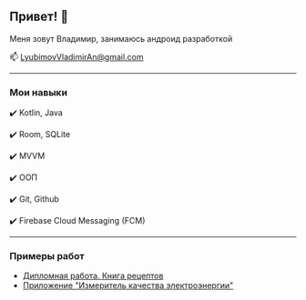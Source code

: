 ## Привет! 👋

Меня зовут Владимир, занимаюсь андроид разработкой

📫 LyubimovVladimirAn@gmail.com

---
### Мои навыки
✔️ Kotlin, Java

✔️ Room, SQLite

✔️ MVVM

✔️ ООП

✔️ Git, Github

✔️ Firebase Cloud Messaging (FCM)

---
### Примеры работ
- [Дипломная работа. Книга рецептов](https://github.com/Dzot1k/neRecipe "NeRecipe")
- [Приложение "Измеритель качества электроэнергии"](https://github.com/Dzot1k/energyRepo "Измеритель качества электроэнергии")

<!--
**Dzot1k/Dzot1k** is a ✨ _special_ ✨ repository because its `README.md` (this file) appears on your GitHub profile.

Here are some ideas to get you started:

- 🔭 I’m currently working on ...
- 🌱 I’m currently learning ...
- 👯 I’m looking to collaborate on ...
- 🤔 I’m looking for help with ...
- 💬 Ask me about ...
- 📫 How to reach me: ...
- 😄 Pronouns: ...
- ⚡ Fun fact: ...
-->
